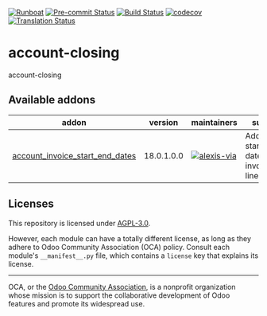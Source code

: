 
[![Runboat](https://img.shields.io/badge/runboat-Try%20me-875A7B.png)](https://runboat.odoo-community.org/builds?repo=OCA/account-closing&target_branch=18.0)
[![Pre-commit Status](https://github.com/OCA/account-closing/actions/workflows/pre-commit.yml/badge.svg?branch=18.0)](https://github.com/OCA/account-closing/actions/workflows/pre-commit.yml?query=branch%3A18.0)
[![Build Status](https://github.com/OCA/account-closing/actions/workflows/test.yml/badge.svg?branch=18.0)](https://github.com/OCA/account-closing/actions/workflows/test.yml?query=branch%3A18.0)
[![codecov](https://codecov.io/gh/OCA/account-closing/branch/18.0/graph/badge.svg)](https://codecov.io/gh/OCA/account-closing)
[![Translation Status](https://translation.odoo-community.org/widgets/account-closing-18-0/-/svg-badge.svg)](https://translation.odoo-community.org/engage/account-closing-18-0/?utm_source=widget)

<!-- /!\ do not modify above this line -->

# account-closing

account-closing

<!-- /!\ do not modify below this line -->

<!-- prettier-ignore-start -->

[//]: # (addons)

Available addons
----------------
addon | version | maintainers | summary
--- | --- | --- | ---
[account_invoice_start_end_dates](account_invoice_start_end_dates/) | 18.0.1.0.0 | [![alexis-via](https://github.com/alexis-via.png?size=30px)](https://github.com/alexis-via) | Adds start/end dates on invoice/move lines

[//]: # (end addons)

<!-- prettier-ignore-end -->

## Licenses

This repository is licensed under [AGPL-3.0](LICENSE).

However, each module can have a totally different license, as long as they adhere to Odoo Community Association (OCA)
policy. Consult each module's `__manifest__.py` file, which contains a `license` key
that explains its license.

----
OCA, or the [Odoo Community Association](http://odoo-community.org/), is a nonprofit
organization whose mission is to support the collaborative development of Odoo features
and promote its widespread use.
